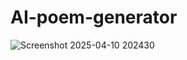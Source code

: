 # AI-poem-generator

  
![Screenshot 2025-04-10 202430](https://github.com/user-attachments/assets/462c0a95-89ea-434e-b5cd-4bd1004c223d)
